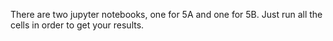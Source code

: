 There are two jupyter notebooks, one for 5A and one for 5B. Just run all the cells in order to get your results.